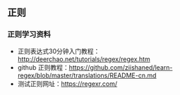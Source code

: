 ## 正则
### 正则学习资料
* 正则表达式30分钟入门教程：http://deerchao.net/tutorials/regex/regex.htm
* github 正则教程：https://github.com/ziishaned/learn-regex/blob/master/translations/README-cn.md
* 测试正则网址：https://regexr.com/
### 
